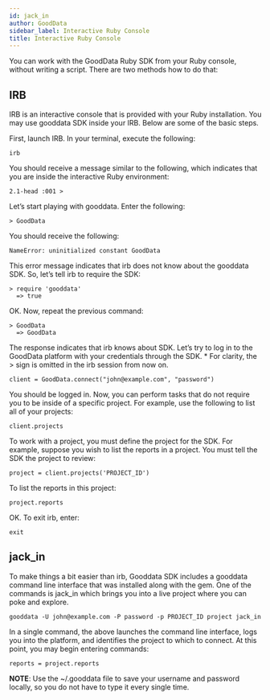 ```yaml
---
id: jack_in
author: GoodData
sidebar_label: Interactive Ruby Console
title: Interactive Ruby Console
---
```


You can work with the GoodData Ruby SDK from your Ruby console, without 
writing a script. There are two methods how to do that:

IRB
-------

IRB is an interactive console that is provided with your Ruby
installation. You may use gooddata SDK inside your IRB. Below are some
of the basic steps.

First, launch IRB. In your terminal, execute the following:

    irb

You should receive a message similar to the following, which indicates
that you are inside the interactive Ruby environment:

    2.1-head :001 >

Let’s start playing with gooddata. Enter the following:

    > GoodData

You should receive the following:

    NameError: uninitialized constant GoodData

This error message indicates that irb does not know about the gooddata
SDK. So, let’s tell irb to require the SDK:

    > require 'gooddata'
      => true

OK. Now, repeat the previous command:

    > GoodData
      => GoodData

The response indicates that irb knows about SDK. Let’s try to log in to
the GoodData platform with your credentials through the SDK. \* For
clarity, the &gt; sign is omitted in the irb session from now on.

    client = GoodData.connect("john@example.com", "password")

You should be logged in. Now, you can perform tasks that do not require
you to be inside of a specific project. For example, use the following
to list all of your projects:

    client.projects

To work with a project, you must define the project for the SDK. For
example, suppose you wish to list the reports in a project. You must
tell the SDK the project to review:

    project = client.projects('PROJECT_ID')

To list the reports in this project:

    project.reports

OK. To exit irb, enter:

    exit

jack_in
-------

To make things a bit easier than irb, Gooddata SDK includes a gooddata 
command line interface that was installed along with the gem. One of the commands 
is jack\_in which brings you into a live project where you can poke and explore.

    gooddata -U john@example.com -P password -p PROJECT_ID project jack_in

In a single command, the above launches the command line interface, logs
you into the platform, and identifies the project to which to connect.
At this point, you may begin entering commands:

    reports = project.reports

**NOTE**: Use the ~/.gooddata file to save your username and password
locally, so you do not have to type it every single time.
